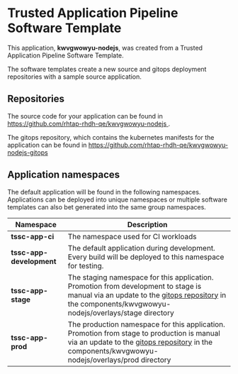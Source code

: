 # Trusted Application Pipeline Software Template

This application, **kwvgwowyu-nodejs**, was created from a Trusted Application Pipeline Software Template.

The software templates create a new source and gitops deployment repositories with a sample source application. 

## Repositories

The source code for your application can be found in [https://github.com/rhtap-rhdh-qe/kwvgwowyu-nodejs ](https://github.com/rhtap-rhdh-qe/kwvgwowyu-nodejs ).
 
The gitops repository, which contains the kubernetes manifests for the application can be found in 
[https://github.com/rhtap-rhdh-qe/kwvgwowyu-nodejs-gitops ](https://github.com/rhtap-rhdh-qe/kwvgwowyu-nodejs-gitops ) 

## Application namespaces 

The default application will be found in the following namespaces. Applications can be deployed into unique namespaces or multiple software templates can also bet generated into the same group namespaces.  

|  Namespace   |  Description   |  
| -------- | -------- |
| **tssc-app-ci** | The namespace used for CI workloads |
| **tssc-app-development** | The default application during development. Every build will be deployed to this namespace for testing. |
| **tssc-app-stage** | The staging namespace for this application. Promotion from development to stage is manual via an update to the [gitops repository](https://github.com/rhtap-rhdh-qe/kwvgwowyu-nodejs-gitops ) in the components/kwvgwowyu-nodejs/overlays/stage directory |
| **tssc-app-prod** | The production namespace for this application. Promotion from stage to production is manual via an update to the [gitops repository](https://github.com/rhtap-rhdh-qe/kwvgwowyu-nodejs-gitops ) in the components/kwvgwowyu-nodejs/overlays/prod directory |